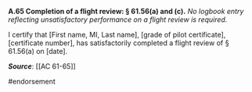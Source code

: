 **A.65 Completion of a flight review: § 61.56(a) and (c).** 
*No logbook entry reflecting unsatisfactory performance on a flight review is required.*

I certify that \[First name, MI, Last name\], \[grade of pilot certificate\], \[certificate number\], has satisfactorily completed a flight review of § 61.56(a) on \[date\].

***Source***: [[AC 61-65]]

#endorsement 
